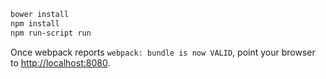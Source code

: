 ```bash
bower install
npm install
npm run-script run
```

Once webpack reports `webpack: bundle is now VALID`, point your browser to [http://localhost:8080](http://localhost:8080/).
